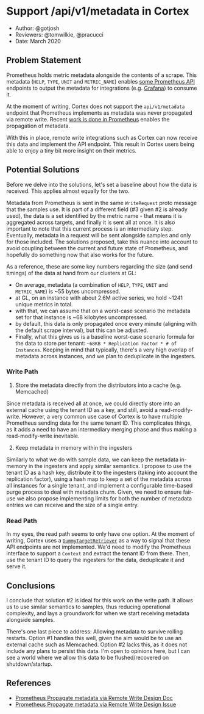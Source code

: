 # Support /api/v1/metadata in Cortex

- Author: @gotjosh
- Reviewers: @tomwilkie, @pracucci
- Date: March 2020

## Problem Statement
Prometheus holds metric metadata alongside the contents of a scrape. This metadata (`HELP`, `TYPE`, `UNIT` and `METRIC_NAME`) enables [some Prometheus API](https://github.com/prometheus/prometheus/issues/6395) endpoints to output the metadata for integrations (e.g. [Grafana](https://github.com/grafana/grafana/pull/21124)) to consume it. 

At the moment of writing, Cortex does not support the `api/v1/metadata` endpoint that Prometheus implements as metadata was never propagated via remote write. Recent [work is done in Prometheus](https://github.com/prometheus/prometheus/pull/6815/files) enables the propagation of metadata.

With this in place, remote write integrations such as Cortex can now receive this data and implement the API endpoint. This result in Cortex users being able to enjoy a tiny bit more insight on their metrics.

## Potential Solutions
Before we delve into the solutions, let's set a baseline about how the data is received. This applies almost equally for the two.

Metadata from Prometheus is sent in the same `WriteRequest` proto message that the samples use. It is part of a different field (#3 given #2 is already used), the data is a set identified by the metric name - that means it is aggregated across targets, and finally it is sent all at once. It is also important to note that this current process is an intermediary step. Eventually, metadata in a request will be sent alongside samples and only for those included. The solutions proposed, take this nuance into account to avoid coupling between the current and future state of Prometheus, and hopefully do something now that also works for the future. 

As a reference, these are some key numbers regarding the size (and send timings) of the data at hand from our clusters at GL:

- On average, metadata (a combination of `HELP`, `TYPE`, `UNIT` and `METRIC_NAME`) is ~55 bytes uncompressed.
- at GL, on an instance with about 2.6M active series, we hold ~1241 unique metrics in total.
- with that, we can assume that on a worst-case scenario the metadata set for that instance is ~68 kilobytes uncompressed.
- by default, this data is only propagated once every minute (aligning with the default scrape interval), but this can be adjusted.
- Finally, what this gives us is a baseline worst-case scenario formula for the data to store per tenant: `~68KB * Replication Factor * # of Instances`. Keeping in mind that typically, there's a very high overlap of metadata across instances, and we plan to deduplicate in the ingesters.

### Write Path

1. Store the metadata directly from the distributors into a cache (e.g. Memcached)

Since metadata is received all at once, we could directly store into an external cache using the tenant ID as a key, and still, avoid a read-modify-write.  However, a very common use case of Cortex is to have multiple Prometheus sending data for the same tenant ID. This complicates things, as it adds a need to have an intermediary merging phase and thus making a read-modify-write inevitable.

2. Keep metadata in memory within the ingesters

Similarly to what we do with sample data, we can keep the metadata in-memory in the ingesters and apply similar semantics. I propose to use the tenant ID as a hash key, distribute it to the ingesters (taking into account the replication factor), using a hash map to keep a set of the metadata across all instances for a single tenant, and implement a configurable time-based purge process to deal with metadata churn. Given, we need to ensure fair-use we also propose implementing limits for both the number of metadata entries we can receive and the size of a single entry.

### Read Path

In my eyes, the read path seems to only have one option. At the moment of writing, Cortex uses a [`DummyTargetRetriever`](https://github.com/cortexproject/cortex/blob/master/pkg/querier/dummy.go#L11-L20) as a way to signal that these API endpoints are not implemented. We'd need to modify the Prometheus interface to support a `Context` and extract the tenant ID from there. Then, use the tenant ID to query the ingesters for the data, deduplicate it and serve it.

## Conclusions

I conclude that solution #2 is ideal for this work on the write path. It allows us to use similar semantics to samples, thus reducing operational complexity, and lays a groundwork for when we start receiving metadata alongside samples.

There's one last piece to address: Allowing metadata to survive rolling restarts. Option #1 handles this well, given the aim would be to use an external cache such as Memcached. Option #2 lacks this, as it does not include any plans to persist this data. I'm open to opinions here, but I can see a world where we allow this data to be flushed/recovered on shutdown/startup.

## References
- [Prometheus Propagate metadata via Remote Write Design Doc](https://docs.google.com/document/d/1LoCWPAIIbGSq59NG3ZYyvkeNb8Ymz28PUKbg_yhAzvE/edit#)
- [Prometheus Propagate metadata via Remote Write Design Issue](https://github.com/prometheus/prometheus/issues/6395)
